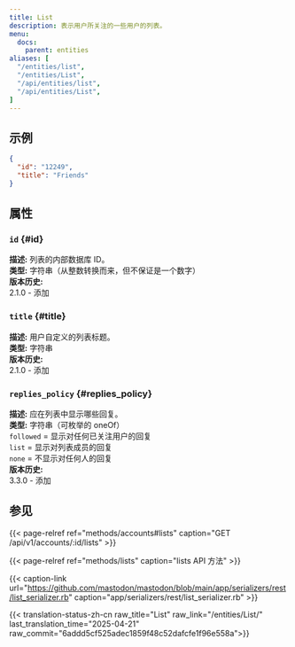 ```yaml
---
title: List
description: 表示用户所关注的一些用户的列表。
menu:
  docs:
    parent: entities
aliases: [
  "/entities/list",
  "/entities/List",
  "/api/entities/list",
  "/api/entities/List",
]
---
```


## 示例

```json
{
  "id": "12249",
  "title": "Friends"
}
```

## 属性

### `id` {#id}

**描述:** 列表的内部数据库 ID。\
**类型:** 字符串（从整数转换而来，但不保证是一个数字）\
**版本历史:**\
2.1.0 - 添加

### `title` {#title}

**描述:** 用户自定义的列表标题。\
**类型:** 字符串\
**版本历史:**\
2.1.0 - 添加

### `replies_policy` {#replies_policy}

**描述:** 应在列表中显示哪些回复。\
**类型:** 字符串（可枚举的 oneOf）\
`followed` = 显示对任何已关注用户的回复\
`list` = 显示对列表成员的回复\
`none` = 不显示对任何人的回复\
**版本历史:**\
3.3.0 - 添加

## 参见

{{< page-relref ref="methods/accounts#lists" caption="GET /api/v1/accounts/:id/lists" >}}

{{< page-relref ref="methods/lists" caption="lists API 方法" >}}

{{< caption-link url="https://github.com/mastodon/mastodon/blob/main/app/serializers/rest/list_serializer.rb" caption="app/serializers/rest/list_serializer.rb" >}}

{{< translation-status-zh-cn raw_title="List" raw_link="/entities/List/" last_translation_time="2025-04-21" raw_commit="6addd5cf525adec1859f48c52dafcfe1f96e558a">}}
